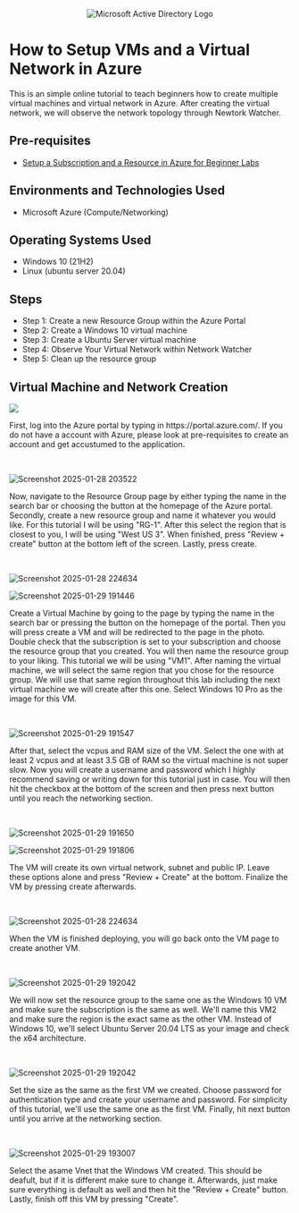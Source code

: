 <p align="center">
</p>
<p align="center">
<img src="https://www.imagar.com/wp-content/uploads/2018/06/azure.png" alt="Microsoft Active Directory Logo"/>
</p>

<h1>How to Setup VMs and a Virtual Network in Azure</h1>
This is an simple online tutorial to teach beginners how to create multiple virtual machines and virtual network in Azure. After creating the virtual network, we will observe the network topology through Newtork Watcher.<br />

<h2>Pre-requisites </h2>

- [Setup a Subscription and a Resource in Azure for Beginner Labs](https://github.com/bvongpradith/setup-azure-sub-and-resource)

<h2>Environments and Technologies Used</h2>

- Microsoft Azure (Compute/Networking)

<h2>Operating Systems Used </h2>

- Windows 10 (21H2)
- Linux (ubuntu server 20.04)

<h2>Steps</h2>

- Step 1: Create a new Resource Group within the Azure Portal
- Step 2: Create a Windows 10 virtual machine
- Step 3: Create a Ubuntu Server virtual machine
- Step 4: Observe Your Virtual Network within Network Watcher
- Step 5: Clean up the resource group


<h2>Virtual Machine and Network Creation</h2>

<p>
<img src="https://i.imgur.com/pXKn1Uq.png"/>
</p>
<p>
First, log into the Azure portal by typing in https://portal.azure.com/. If you do not have a account with Azure, please look at pre-requisites to create an account and get accustumed to the application.
</p>
<br />

![Screenshot 2025-01-28 203522](https://github.com/user-attachments/assets/e4d75f47-1d7d-4ae3-ba44-6f3d14508b79)

<p>
Now, navigate to the Resource Group page by either typing the name in the search bar or choosing the button at the homepage of the Azure portal. Secondly, create a new resource group and name it whatever you would like. For this tutorial I will be using "RG-1". After this select the region that is closest to you, I will be using "West US 3". When finished, press "Review + create" button at the bottom left of the screen. Lastly, press create.
</p>
<br />

![Screenshot 2025-01-28 224634](https://github.com/user-attachments/assets/18d249b5-7120-4deb-80b8-bc94da1e0b13)

![Screenshot 2025-01-29 191446](https://github.com/user-attachments/assets/b203fcfb-3075-4c44-aa52-75cdf7a4587b)

<p>
Create a Virtual Machine by going to the page by typing the name in the search bar or pressing the button on the homepage of the portal. Then you will press create a VM and will be redirected to the page in the photo. Double check that the subscription is set to your subscription and choose the resource group that you created. You will then name the resource group to your liking. This tutorial we will be using "VM1". After naming the virtual machine, we will select the same region that you chose for the resource group. We will use that same region throughout this lab including the next virtual machine we will create after this one. Select Windows 10 Pro as the image for this VM.
</p>
<br />

![Screenshot 2025-01-29 191547](https://github.com/user-attachments/assets/f1725635-b558-4627-aa8d-232aaf479618)

<p>
After that, select the vcpus and RAM size of the VM. Select the one with at least 2 vcpus and at least 3.5 GB of RAM so the virtual machine is not super slow. Now you will create a username and password which I highly recommend saving or writing down for this tutorial just in case. You will then hit the checkbox at the bottom of the screen and then press next button until you reach the networking section. 
</p>
<br />

![Screenshot 2025-01-29 191650](https://github.com/user-attachments/assets/36185b71-3ae5-4ae9-add0-8b339f6133c0)

![Screenshot 2025-01-29 191806](https://github.com/user-attachments/assets/08b20820-7dae-43ad-a12b-f746b891c259)

<p>
The VM will create its own virtual network, subnet and public IP. Leave these options alone and press "Review + Create" at the bottom. Finalize the VM by pressing create afterwards.
</p>
<br />

![Screenshot 2025-01-28 224634](https://github.com/user-attachments/assets/52b715e6-3236-4048-9878-e1fed26b3d5b)

<p>
When the VM is finished deploying, you will go back onto the VM page to create another VM.
</p>
<br />

![Screenshot 2025-01-29 192042](https://github.com/user-attachments/assets/00611b30-1da0-47e3-963f-3ff2978ea013)

<p>
We will now set the resource group to the same one as the Windows 10 VM and make sure the subscription is the same as well. We'll name this VM2 and make sure the region is the exact same as the other VM. Instead of Windows 10, we'll select Ubuntu Server 20.04 LTS as your image and check the x64 architecture.
</p>
<br />

![Screenshot 2025-01-29 192042](https://github.com/user-attachments/assets/fcf1b48d-3329-418c-befe-98fbef53f775)

<p>
Set the size as the same as the first VM we created. Choose password for authentication type and create your username and password. For simplicity of this tutorial, we'll use the same one as the first VM. Finally, hit next button until you arrive at the networking section.
</p>
<br />

![Screenshot 2025-01-29 193007](https://github.com/user-attachments/assets/a3ba43b3-0e3d-4fb2-9d78-b04f74cbc5dd)

<p>
Select the asame Vnet that the Windows VM created. This should be deafult, but if it is different make sure to change it. Afterwards, just make sure everything is default as well and then hit the "Review + Create" button. Lastly, finish off this VM by pressing "Create".
</p>
<br />
